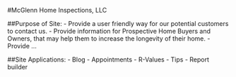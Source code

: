 #McGlenn Home Inspections, LLC

##Purpose of Site:
    - Provide a user friendly way for our potential customers to contact us.
    - Provide information for Prospective Home Buyers and Owners, that may help them to increase the longevity of their home.
    - Provide ...

##Site Applications:
    - Blog
    - Appointments
    - R-Values
    - Tips
    - Report builder
